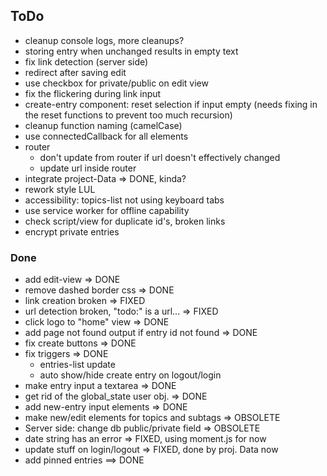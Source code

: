 ## ToDo

* cleanup console logs, more cleanups?
* storing entry when unchanged results in empty text
* fix link detection (server side)
* redirect after saving edit
* use checkbox for private/public on edit view
* fix the flickering during link input
* create-entry component: reset selection if input empty
  (needs fixing in the reset functions to prevent too much recursion)
* cleanup function naming (camelCase)
* use connectedCallback for all elements
* router
  - don't update from router if url doesn't effectively changed
  - update url inside router
* integrate project-Data => DONE, kinda?
* rework style LUL
* accessibility: topics-list not using keyboard tabs
* use service worker for offline capability
* check script/view for duplicate id's, broken links
* encrypt private entries

### Done

* add edit-view => DONE
* remove dashed border css => DONE
* link creation broken => FIXED
* url detection broken, "todo:" is a url... => FIXED
* click logo to "home" view => DONE
* add page not found output if entry id not found => DONE
* fix create buttons => DONE
* fix triggers => DONE
  - entries-list update
  - auto show/hide create entry on logout/login
* make entry input a textarea => DONE
* get rid of the global_state user obj. => DONE
* add new-entry input elements => DONE
* make new/edit elements for topics and subtags => OBSOLETE
* Server side: change db public/private field => OBSOLETE
* date string has an error => FIXED, using moment.js for now
* update stuff on login/logout => FIXED, done by proj. Data now
* add pinned entries ==> DONE
